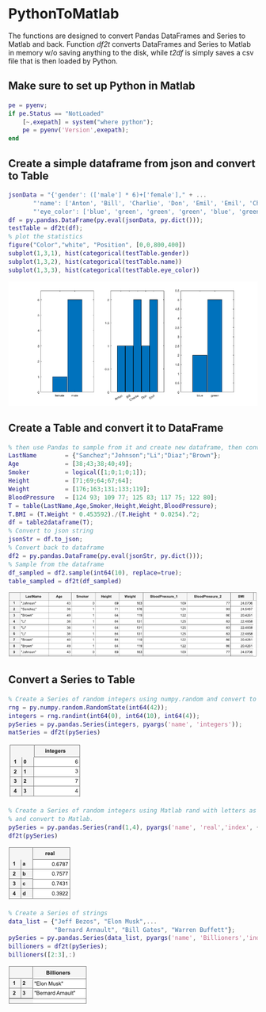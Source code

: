 # PythonToMatlab
The functions are designed to convert Pandas DataFrames and Series to Matlab and back.
Function *df2t* converts DataFrames and Series to Matlab in memory w/o saving anything to the disk, while *t2df* is simply saves a csv file that is then loaded by Python.

## Make sure to set up Python in Matlab
```Matlab
pe = pyenv;
if pe.Status == "NotLoaded"
    [~,exepath] = system("where python");
    pe = pyenv('Version',exepath);
end
```

## Create a simple dataframe from json and convert to Table
```Matlab
jsonData = "{'gender': (['male'] * 6)+['female']," + ...
       "'name': ['Anton', 'Bill', 'Charlie', 'Don', 'Emil', 'Emil', 'Charlie']," +...
       "'eye_color': ['blue', 'green', 'green', 'green', 'blue', 'green', 'green']}";
df = py.pandas.DataFrame(py.eval(jsonData, py.dict()));
testTable = df2t(df);
% plot the statistics
figure("Color","white", "Position", [0,0,800,400])
subplot(1,3,1), hist(categorical(testTable.gender))
subplot(1,3,2), hist(categorical(testTable.name))
subplot(1,3,3), hist(categorical(testTable.eye_color))
```
![Histogram](Figures/hist1.png)
## Create a Table and convert it to DataFrame
```Matlab
% then use Pandas to sample from it and create new dataframe, then convert it to Table
LastName        = {"Sanchez";"Johnson";"Li";"Diaz";"Brown"};
Age             = [38;43;38;40;49];
Smoker          = logical([1;0;1;0;1]);
Height          = [71;69;64;67;64];
Weight          = [176;163;131;133;119];
BloodPressure   = [124 93; 109 77; 125 83; 117 75; 122 80];
T = table(LastName,Age,Smoker,Height,Weight,BloodPressure);
T.BMI = (T.Weight * 0.453592)./(T.Height * 0.0254).^2;
df = table2dataframe(T);
% Convert to json string
jsonStr = df.to_json;
% Convert back to dataframe
df2 = py.pandas.DataFrame(py.eval(jsonStr, py.dict()));
% Sample from the dataframe
df_sampled = df2.sample(int64(10), replace=true);
table_sampled = df2t(df_sampled)
```
![table1](Figures/table1.png)
## Convert a Series to Table
```Matlab
% Create a Series of random integers using numpy.random and convert to table 
rng = py.numpy.random.RandomState(int64(42));
integers = rng.randint(int64(0), int64(10), int64(4));
pySeries = py.pandas.Series(integers, pyargs('name', 'integers'));
matSeries = df2t(pySeries)
```
![table2](Figures/table2.png)
```Matlab
% Create a Series of random integers using Matlab rand with letters as indexes
% and convert to Matlab.
pySeries = py.pandas.Series(rand(1,4), pyargs('name', 'real','index', {'a', 'b', 'c', 'd'}));
df2t(pySeries)
```
![table3](Figures/table3.png)
```Matlab
% Create a Series of strings 
data_list = {"Jeff Bezos", "Elon Musk",...
             "Bernard Arnault", "Bill Gates", "Warren Buffett"};
pySeries = py.pandas.Series(data_list, pyargs('name', 'Billioners','index', int64([1:numel(data_list)])));
billioners = df2t(pySeries);
billioners([2:3],:)
```
![table2](Figures/table4.png)
